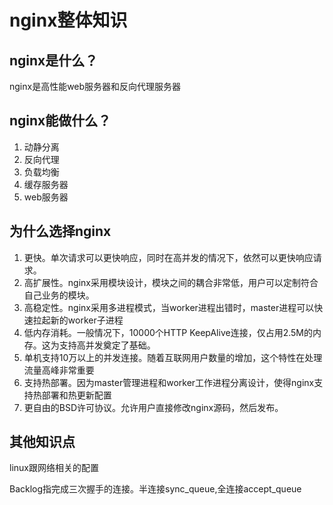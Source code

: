# nginx整体知识



## nginx是什么？

nginx是高性能web服务器和反向代理服务器



## nginx能做什么？

1. 动静分离
2. 反向代理
3. 负载均衡
4. 缓存服务器
5. web服务器





## 为什么选择nginx



1. 更快。单次请求可以更快响应，同时在高并发的情况下，依然可以更快响应请求。
2. 高扩展性。nginx采用模块设计，模块之间的耦合非常低，用户可以定制符合自己业务的模块。
3. 高稳定性。nginx采用多进程模式，当worker进程出错时，master进程可以快速拉起新的worker子进程
4. 低内存消耗。一般情况下，10000个HTTP KeepAlive连接，仅占用2.5M的内存。这为支持高并发奠定了基础。
5. 单机支持10万以上的并发连接。随着互联网用户数量的增加，这个特性在处理流量高峰非常重要
6. 支持热部署。因为master管理进程和worker工作进程分离设计，使得nginx支持热部署和热更新配置
7. 更自由的BSD许可协议。允许用户直接修改nginx源码，然后发布。







## 其他知识点

linux跟网络相关的配置

Backlog指完成三次握手的连接。半连接sync_queue,全连接accept_queue

